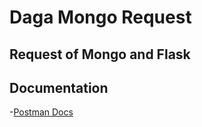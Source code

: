 # Daga Mongo Request
## Request of Mongo and Flask

## Documentation
-[Postman Docs](https://documenter.getpostman.com/view/10279211/T17M8RbB "Documentation")

